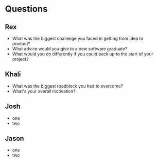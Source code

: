 # Questions

## Rex

- What was the biggest challenge you faced in getting from idea to product?
- What advice would you give to a new software graduate?
- What would you do differently if you could back up to the start of your project?

## Khali

- What was the biggest roadblock you had to overcome?
- What's your overall motivation?


## Josh

- one
- two

## Jason

- one
- two
